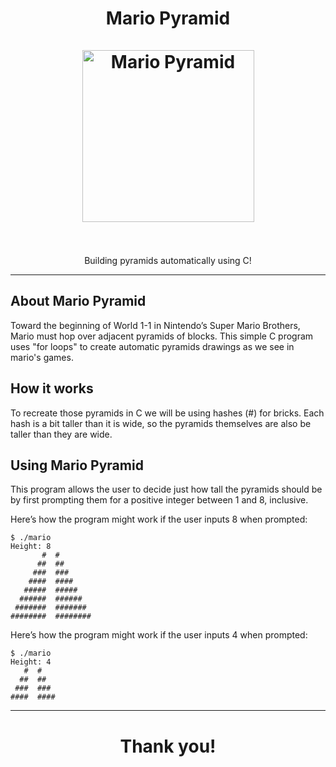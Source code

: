 <h1 align="center">
Mario Pyramid
<br>
<br>  
  <img src="https://raw.githubusercontent.com/draumzinho/mario-pyramid/main/assets/mario.png" alt="Mario Pyramid" height="275">
<br>
<br>
</h1>

<p align="center">Building pyramids automatically using C!</p>

<hr />

## About Mario Pyramid
Toward the beginning of World 1-1 in Nintendo’s Super Mario Brothers, Mario must hop over adjacent pyramids of blocks. This simple C program uses "for loops" to 
create automatic pyramids drawings as we see in mario's games.

## How it works

To recreate those pyramids in C we will be using hashes (#) for bricks. Each hash is a bit taller than it is wide, so the pyramids themselves 
are also be taller than they are wide.

## Using Mario Pyramid

This program allows the user to decide just how tall the pyramids should be by first prompting them for a positive integer between 1 and 8, inclusive.

Here’s how the program might work if the user inputs 8 when prompted:

```
$ ./mario
Height: 8
       #  #
      ##  ##
     ###  ###
    ####  ####
   #####  #####
  ######  ######
 #######  #######
########  ########
```
Here’s how the program might work if the user inputs 4 when prompted:

```
$ ./mario
Height: 4
   #  #
  ##  ##
 ###  ###
####  ####
```

<hr />
<h1 align="center">
Thank you!
</h1>
